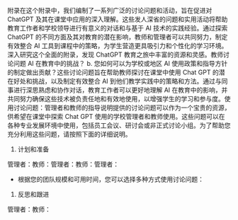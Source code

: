 附录在这个附录中，我们编制了一系列广泛的讨论问题和活动，旨在促进对 ChatGPT 及其在课堂中应用的深入理解。这些发人深省的问题和实用活动将帮助教育工作者和学校领导进行有意义的对话和与基于 AI 技术的实践经验。通过探索 ChatGPT 的不同方面及其对教育的潜在影响，教师和管理者可以共同努力，制定有效整合 AI 工具到课程中的策略，为学生营造更具吸引力和个性化的学习环境。深入研究这个全面的附录，发现 ChatGPT 教育之旅中丰富的资源和灵感。教师讨论问题 AI 在教育中的挑战？ b. 您如何可以为学校或地区 AI 使用政策和指导方针的制定做出贡献？这些讨论问题旨在帮助教师探讨在课堂中使用 Chat GPT 的潜在好处和挑战，以及制定有效整合 AI 到他们教学实践中的策略和方法。通过与同事进行深思熟虑和协作对话，教育工作者可以更好地理解 AI 在教育中的影响，并共同努力确保这些技术被负责任地和有效地使用，以增强学生的学习和参与度。使用讨论问题：管理者和教师的指导说明提供的讨论问题可以作为一个宝贵的资源，供希望在课堂中探索 Chat GPT 使用的学校管理者和教师使用。这些问题可以在各种专业发展环境中使用，包括员工会议、研讨会或非正式讨论小组。为了帮助您充分利用这些问题，请按照下面的详细说明。

1.  计划和准备

管理者：教师：管理者：教师：管理者：

+   根据您的团队规模和可用时间，您可以选择多种方式使用讨论问题：

1.  反思和跟进

管理者：教师：
